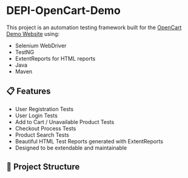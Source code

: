 # DEPI-OpenCart-Demo

This project is an automation testing framework built for the [OpenCart Demo Website](https://demo.opencart.com/) using:

- Selenium WebDriver
- TestNG
- ExtentReports for HTML reports
- Java
- Maven

## 📋 Features

- User Registration Tests
- User Login Tests
- Add to Cart / Unavailable Product Tests
- Checkout Process Tests
- Product Search Tests
- Beautiful HTML Test Reports generated with ExtentReports
- Designed to be extendable and maintainable

## 📂 Project Structure


